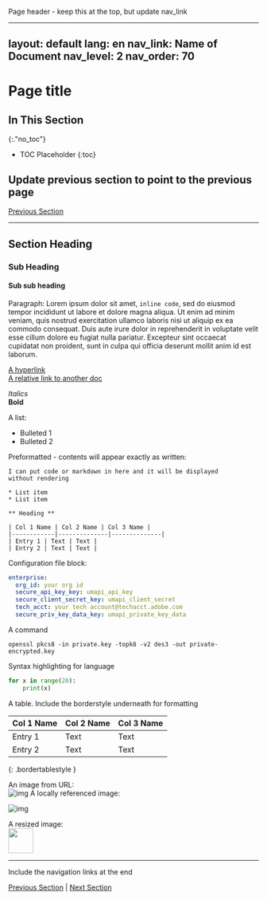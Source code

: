 
Page header - keep this at the top, but update nav_link

---
layout: default
lang: en
nav_link: Name of Document
nav_level: 2
nav_order: 70
---


# Page title

## In This Section
{:."no_toc"}

* TOC Placeholder
{:toc}

Update previous section to point to the previous page
---

[Previous Section](advanced_configuration.md)

---

## Section Heading
### Sub Heading
#### Sub sub heading

Paragraph:
Lorem ipsum dolor sit amet, `inline code`, sed do 
eiusmod tempor incididunt ut labore et dolore magna aliqua. Ut 
enim ad minim veniam, quis nostrud exercitation ullamco laboris 
nisi ut aliquip ex ea commodo consequat. Duis aute irure dolor in 
reprehenderit in voluptate velit esse cillum dolore eu fugiat nulla pariatur. 
Excepteur sint occaecat cupidatat non proident, sunt in culpa qui officia 
deserunt mollit anim id est laborum.

[A hyperlink](https://adobe.com) <br/>
[A relative link to another doc](advanced_configuration.md)



*Italics*<br/>
**Bold**

A list:
* Bulleted 1
* Bulleted 2


Preformatted - contents will appear exactly as written:
```
I can put code or markdown in here and it will be displayed
without rendering

* List item
* List item

** Heading **

| Col 1 Name | Col 2 Name | Col 3 Name |
|------------|--------------|--------------|
| Entry 1 | Text | Text |
| Entry 2 | Text | Text |
```



Configuration file block:
```YAML	
enterprise:
  org_id: your org id
  secure_api_key_key: umapi_api_key
  secure_client_secret_key: umapi_client_secret
  tech_acct: your tech account@techacct.adobe.com
  secure_priv_key_data_key: umapi_private_key_data
```

A command

```
openssl pkcs8 -in private.key -topk8 -v2 des3 -out private-encrypted.key
```

Syntax highlighting for language
```python
for x in range(20):
    print(x)
```

A table. Include the borderstyle underneath for formatting

| Col 1 Name | Col 2 Name | Col 3 Name |
|------------|--------------|--------------|
| Entry 1 | Text | Text |
| Entry 2 | Text | Text |
{: .bordertablestyle }


An image from URL:<br/>
![img](http://signpost.mywebermedia.com/wp-content/uploads/sites/2/2019/08/2000px-Adobe_Systems_logo_and_wordmark.svg_.png)
A locally referenced image:<br/>

![img](images/setup_adobe_io_data.png)

A resized image:<br/>
<img height=50 src="http://signpost.mywebermedia.com/wp-content/uploads/sites/2/2019/08/2000px-Adobe_Systems_logo_and_wordmark.svg_.png"/>

---

Include the navigation links at the end

[Previous Section](index.md)  \| [Next Section](configuring_user_sync_tool.md)
